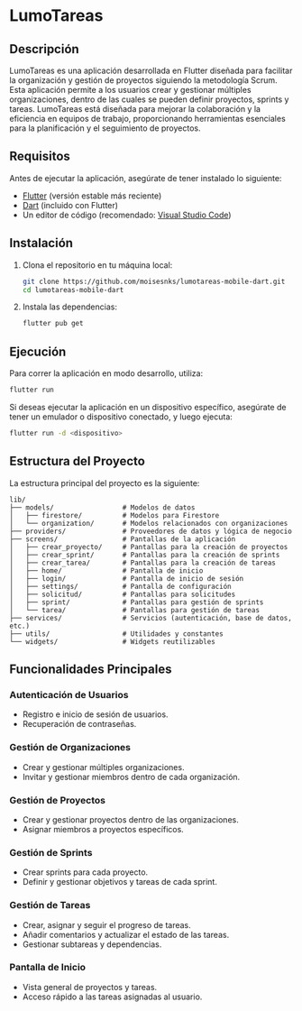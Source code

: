 # LumoTareas

## Descripción

LumoTareas es una aplicación desarrollada en Flutter diseñada para facilitar la organización y gestión de proyectos siguiendo la metodología Scrum. Esta aplicación permite a los usuarios crear y gestionar múltiples organizaciones, dentro de las cuales se pueden definir proyectos, sprints y tareas. LumoTareas está diseñada para mejorar la colaboración y la eficiencia en equipos de trabajo, proporcionando herramientas esenciales para la planificación y el seguimiento de proyectos.

## Requisitos

Antes de ejecutar la aplicación, asegúrate de tener instalado lo siguiente:

- [Flutter](https://flutter.dev/docs/get-started/install) (versión estable más reciente)
- [Dart](https://dart.dev/get-dart) (incluido con Flutter)
- Un editor de código (recomendado: [Visual Studio Code](https://code.visualstudio.com/))

## Instalación

1. Clona el repositorio en tu máquina local:

   ```sh
   git clone https://github.com/moisesnks/lumotareas-mobile-dart.git
   cd lumotareas-mobile-dart
   ```

2. Instala las dependencias:

   ```sh
   flutter pub get
   ```

## Ejecución

Para correr la aplicación en modo desarrollo, utiliza:

```sh
flutter run
```

Si deseas ejecutar la aplicación en un dispositivo específico, asegúrate de tener un emulador o dispositivo conectado, y luego ejecuta:

```sh
flutter run -d <dispositivo>
```

## Estructura del Proyecto

La estructura principal del proyecto es la siguiente:

```
lib/
├── models/                 # Modelos de datos
│   ├── firestore/          # Modelos para Firestore
│   └── organization/       # Modelos relacionados con organizaciones
├── providers/              # Proveedores de datos y lógica de negocio
├── screens/                # Pantallas de la aplicación
│   ├── crear_proyecto/     # Pantallas para la creación de proyectos
│   ├── crear_sprint/       # Pantallas para la creación de sprints
│   ├── crear_tarea/        # Pantallas para la creación de tareas
│   ├── home/               # Pantalla de inicio
│   ├── login/              # Pantalla de inicio de sesión
│   ├── settings/           # Pantalla de configuración
│   ├── solicitud/          # Pantallas para solicitudes
│   ├── sprint/             # Pantallas para gestión de sprints
│   └── tarea/              # Pantallas para gestión de tareas
├── services/               # Servicios (autenticación, base de datos, etc.)
├── utils/                  # Utilidades y constantes
└── widgets/                # Widgets reutilizables
```

## Funcionalidades Principales

### Autenticación de Usuarios

- Registro e inicio de sesión de usuarios.
- Recuperación de contraseñas.

### Gestión de Organizaciones

- Crear y gestionar múltiples organizaciones.
- Invitar y gestionar miembros dentro de cada organización.

### Gestión de Proyectos

- Crear y gestionar proyectos dentro de las organizaciones.
- Asignar miembros a proyectos específicos.

### Gestión de Sprints

- Crear sprints para cada proyecto.
- Definir y gestionar objetivos y tareas de cada sprint.

### Gestión de Tareas

- Crear, asignar y seguir el progreso de tareas.
- Añadir comentarios y actualizar el estado de las tareas.
- Gestionar subtareas y dependencias.

### Pantalla de Inicio

- Vista general de proyectos y tareas.
- Acceso rápido a las tareas asignadas al usuario.


